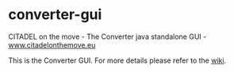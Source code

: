 converter-gui
=============

CITADEL on the move - The Converter java standalone GUI - www.citadelonthemove.eu

This is the Converter GUI. For more details please refer to the <a href="http://github.com/citadel-eu/converter-gui/wiki">wiki</a>.

